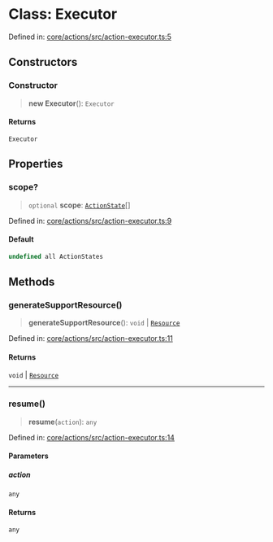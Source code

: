 # Class: Executor

Defined in: [core/actions/src/action-executor.ts:5](https://github.com/LaWebcapsule/orbits/blob/6d5fcb96a52f50e33dec256b205946535214bcf9/core/actions/src/action-executor.ts#L5)

## Constructors

### Constructor

> **new Executor**(): `Executor`

#### Returns

`Executor`

## Properties

### scope?

> `optional` **scope**: [`ActionState`](../enumerations/ActionState.md)[]

Defined in: [core/actions/src/action-executor.ts:9](https://github.com/LaWebcapsule/orbits/blob/6d5fcb96a52f50e33dec256b205946535214bcf9/core/actions/src/action-executor.ts#L9)

#### Default

```ts
undefined all ActionStates
```

## Methods

### generateSupportResource()

> **generateSupportResource**(): `void` \| [`Resource`](Resource.md)

Defined in: [core/actions/src/action-executor.ts:11](https://github.com/LaWebcapsule/orbits/blob/6d5fcb96a52f50e33dec256b205946535214bcf9/core/actions/src/action-executor.ts#L11)

#### Returns

`void` \| [`Resource`](Resource.md)

***

### resume()

> **resume**(`action`): `any`

Defined in: [core/actions/src/action-executor.ts:14](https://github.com/LaWebcapsule/orbits/blob/6d5fcb96a52f50e33dec256b205946535214bcf9/core/actions/src/action-executor.ts#L14)

#### Parameters

##### action

`any`

#### Returns

`any`
